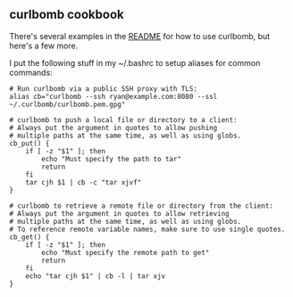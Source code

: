 curlbomb cookbook
-----------------

There's several examples in the [README](README.md) for how to use curlbomb, but here's a few more.

I put the following stuff in my ~/.bashrc to setup aliases for common commands:

    # Run curlbomb via a public SSH proxy with TLS:
    alias cb="curlbomb --ssh ryan@example.com:8080 --ssl ~/.curlbomb/curlbomb.pem.gpg"

    # curlbomb to push a local file or directory to a client:
    # Always put the argument in quotes to allow pushing 
    # multiple paths at the same time, as well as using globs.
    cb_put() {
        if [ -z "$1" ]; then
            echo "Must specify the path to tar"
            return
        fi
        tar cjh $1 | cb -c "tar xjvf"
    }

    # curlbomb to retrieve a remote file or directory from the client:
    # Always put the argument in quotes to allow retrieving
    # multiple paths at the same time, as well as using globs. 
    # To reference remote variable names, make sure to use single quotes.
    cb_get() {
        if [ -z "$1" ]; then
            echo "Must specify the remote path to get"
            return
        fi
        echo "tar cjh $1" | cb -l | tar xjv
    }

